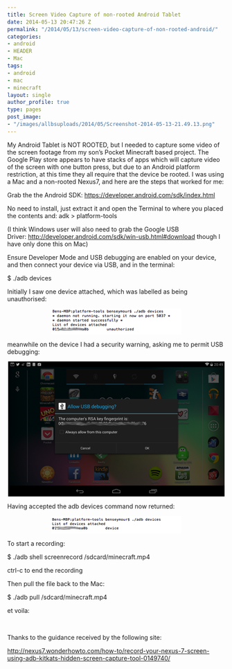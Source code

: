 ```yaml
---
title: Screen Video Capture of non-rooted Android Tablet
date: 2014-05-13 20:47:26 Z
permalink: "/2014/05/13/screen-video-capture-of-non-rooted-android/"
categories:
- android
- HEADER
- Mac
tags:
- android
- mac
- minecraft
layout: single
author_profile: true
type: pages
post_image:
- "/images/allbsuploads/2014/05/Screenshot-2014-05-13-21.49.13.png"
---
```


My Android Tablet is NOT ROOTED, but I needed to capture some video of the screen footage from my son’s Pocket Minecraft based project. The Google Play store appears to have stacks of apps which will capture video of the screen with one button press, but due to an Android platform restriction, at this time they all require that the device be rooted. I was using a Mac and a non-rooted Nexus7, and here are the steps that worked for me:

Grab the the Android SDK: <https://developer.android.com/sdk/index.html>

No need to install, just extract it and open the Terminal to where you placed the contents and: adk > platform-tools

(I think Windows user will also need to grab the Google USB Driver: <http://developer.android.com/sdk/win-usb.html#download> though I have only done this on Mac)

Ensure Developer Mode and USB debugging are enabled on your device, and then connect your device via USB, and in the terminal:

$ ./adb devices

Initially I saw one device attached, which was labelled as being unauthorised:

<img style="display: block; margin-left: auto; margin-right: auto;" title="Screenshot 2014-05-13 20.48.33.png" src="/images/allbsuploads/2014/05/Screenshot-2014-05-13-20.48.33.png" alt="Screenshot 2014 05 13 20 48 33" width="300" height="60" border="0" />

meanwhile on the device I had a security warning, asking me to permit USB debugging:

<img style="display: block; margin-left: auto; margin-right: auto;" title="Screenshot_2014-05-13-20-49-15.png" src="/images/allbsuploads/2014/05/Screenshot_2014-05-13-20-49-15.png" alt="Screenshot 2014 05 13 20 49 15" width="500" height="312" border="0" />

Having accepted the adb devices command now returned:

<img style="display: block; margin-left: auto; margin-right: auto;" title="Screenshot 2014-05-13 20.51.22.png" src="/images/allbsuploads/2014/05/Screenshot-2014-05-13-20.51.22.png" alt="Screenshot 2014 05 13 20 51 22" width="300" height="41" border="0" />

To start a recording:

$ ./adb shell screenrecord /sdcard/minecraft.mp4

ctrl-c to end the recording

Then pull the file back to the Mac:

$ ./adb pull /sdcard/minecraft.mp4

et voila:



&nbsp;

Thanks to the guidance received by the following site:

<http://nexus7.wonderhowto.com/how-to/record-your-nexus-7-screen-using-adb-kitkats-hidden-screen-capture-tool-0149740/>

&nbsp;
